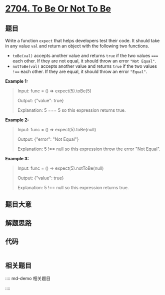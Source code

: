 # [2704. To Be Or Not To Be](https://leetcode.com/problems/to-be-or-not-to-be)

## 题目

Write a function `expect` that helps developers test their code. It should
take in any value `val` and return an object with the following two functions.

  * `toBe(val)` accepts another value and returns `true` if the two values `===` each other. If they are not equal, it should throw an error `"Not Equal"`.
  * `notToBe(val)` accepts another value and returns `true` if the two values `!==` each other. If they are equal, it should throw an error `"Equal"`.



**Example 1:**

> Input: func = () => expect(5).toBe(5)
> 
> Output: {"value": true}
> 
> Explanation: 5 === 5 so this expression returns true.

**Example 2:**

> Input: func = () => expect(5).toBe(null)
> 
> Output: {"error": "Not Equal"}
> 
> Explanation: 5 !== null so this expression throw the error "Not Equal".

**Example 3:**

> Input: func = () => expect(5).notToBe(null)
> 
> Output: {"value": true}
> 
> Explanation: 5 !== null so this expression returns true.
> 
> 


## 题目大意

## 解题思路

## 代码

```javascript

```

## 相关题目

:::: md-demo 相关题目

::::
